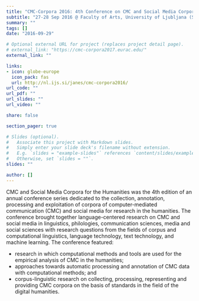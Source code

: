 ```yaml
---
title: "CMC-Corpora 2016: 4th Conference on CMC and Social Media Corpora for the Humanities"
subtitle: "27-28 Sep 2016 @ Faculty of Arts, University of Ljubljana (Slovenia)"
summary: ""
tags: []
date: "2016-09-29"

# Optional external URL for project (replaces project detail page).
# external_link: "https://cmc-corpora2017.eurac.edu/"
external_link: ""

links:
- icon: globe-europe
  icon_pack: fas
  url: http://nl.ijs.si/janes/cmc-corpora2016/
url_code: ""
url_pdf: ""
url_slides: ""
url_video: ""

share: false

section_pager: true

# Slides (optional).
#   Associate this project with Markdown slides.
#   Simply enter your slide deck's filename without extension.
#   E.g. `slides = "example-slides"` references `content/slides/example-slides.md`.
#   Otherwise, set `slides = ""`.
slides: ""

author: []
---
```

CMC and Social Media Corpora for the Humanities was the 4th edition of an annual
conference series dedicated to the collection, annotation, processing and
exploitation of corpora of computer-mediated communication (CMC) and social
media for research in the humanities. The conference brought together
language-centered research on CMC and social media in linguistics, philologies,
communication sciences, media and social sciences with research questions from
the fields of corpus and computational linguistics, language technology, text
technology, and machine learning. The conference featured:

* research in which computational methods and tools are used for the empirical
  analysis of CMC in the humanities;
* approaches towards automatic processing and annotation of CMC data with
  computational methods; and
* corpus-linguistic research on collecting, processing, representing and
  providing CMC corpora on the basis of standards in the field of the digital
  humanities.
